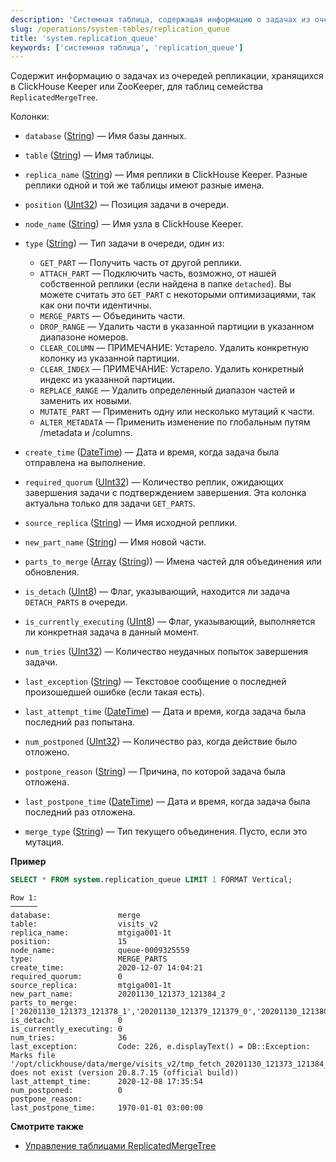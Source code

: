 ```yaml
---
description: 'Системная таблица, содержащая информацию о задачах из очередей репликации, хранящихся в ClickHouse Keeper или ZooKeeper, для таблиц семейства `ReplicatedMergeTree`.'
slug: /operations/system-tables/replication_queue
title: 'system.replication_queue'
keywords: ['системная таблица', 'replication_queue']
---
```


Содержит информацию о задачах из очередей репликации, хранящихся в ClickHouse Keeper или ZooKeeper, для таблиц семейства `ReplicatedMergeTree`.

Колонки:

- `database` ([String](../../sql-reference/data-types/string.md)) — Имя базы данных.

- `table` ([String](../../sql-reference/data-types/string.md)) — Имя таблицы.

- `replica_name` ([String](../../sql-reference/data-types/string.md)) — Имя реплики в ClickHouse Keeper. Разные реплики одной и той же таблицы имеют разные имена.

- `position` ([UInt32](../../sql-reference/data-types/int-uint.md)) — Позиция задачи в очереди.

- `node_name` ([String](../../sql-reference/data-types/string.md)) — Имя узла в ClickHouse Keeper.

- `type` ([String](../../sql-reference/data-types/string.md)) — Тип задачи в очереди, один из:

    - `GET_PART` — Получить часть от другой реплики.
    - `ATTACH_PART` — Подключить часть, возможно, от нашей собственной реплики (если найдена в папке `detached`). Вы можете считать это `GET_PART` с некоторыми оптимизациями, так как они почти идентичны.
    - `MERGE_PARTS` — Объединить части.
    - `DROP_RANGE` — Удалить части в указанной партиции в указанном диапазоне номеров.
    - `CLEAR_COLUMN` — ПРИМЕЧАНИЕ: Устарело. Удалить конкретную колонку из указанной партиции.
    - `CLEAR_INDEX` — ПРИМЕЧАНИЕ: Устарело. Удалить конкретный индекс из указанной партиции.
    - `REPLACE_RANGE` — Удалить определенный диапазон частей и заменить их новыми.
    - `MUTATE_PART` — Применить одну или несколько мутаций к части.
    - `ALTER_METADATA` — Применить изменение по глобальным путям /metadata и /columns.

- `create_time` ([DateTime](../../sql-reference/data-types/datetime.md)) — Дата и время, когда задача была отправлена на выполнение.

- `required_quorum` ([UInt32](../../sql-reference/data-types/int-uint.md)) — Количество реплик, ожидающих завершения задачи с подтверждением завершения. Эта колонка актуальна только для задачи `GET_PARTS`.

- `source_replica` ([String](../../sql-reference/data-types/string.md)) — Имя исходной реплики.

- `new_part_name` ([String](../../sql-reference/data-types/string.md)) — Имя новой части.

- `parts_to_merge` ([Array](../../sql-reference/data-types/array.md) ([String](../../sql-reference/data-types/string.md))) — Имена частей для объединения или обновления.

- `is_detach` ([UInt8](../../sql-reference/data-types/int-uint.md)) — Флаг, указывающий, находится ли задача `DETACH_PARTS` в очереди.

- `is_currently_executing` ([UInt8](../../sql-reference/data-types/int-uint.md)) — Флаг, указывающий, выполняется ли конкретная задача в данный момент.

- `num_tries` ([UInt32](../../sql-reference/data-types/int-uint.md)) — Количество неудачных попыток завершения задачи.

- `last_exception` ([String](../../sql-reference/data-types/string.md)) — Текстовое сообщение о последней произошедшей ошибке (если такая есть).

- `last_attempt_time` ([DateTime](../../sql-reference/data-types/datetime.md)) — Дата и время, когда задача была последний раз попытана.

- `num_postponed` ([UInt32](../../sql-reference/data-types/int-uint.md)) — Количество раз, когда действие было отложено.

- `postpone_reason` ([String](../../sql-reference/data-types/string.md)) — Причина, по которой задача была отложена.

- `last_postpone_time` ([DateTime](../../sql-reference/data-types/datetime.md)) — Дата и время, когда задача была последний раз отложена.

- `merge_type` ([String](../../sql-reference/data-types/string.md)) — Тип текущего объединения. Пусто, если это мутация.

**Пример**

``` sql
SELECT * FROM system.replication_queue LIMIT 1 FORMAT Vertical;
```

``` text
Row 1:
──────
database:               merge
table:                  visits_v2
replica_name:           mtgiga001-1t
position:               15
node_name:              queue-0009325559
type:                   MERGE_PARTS
create_time:            2020-12-07 14:04:21
required_quorum:        0
source_replica:         mtgiga001-1t
new_part_name:          20201130_121373_121384_2
parts_to_merge:         ['20201130_121373_121378_1','20201130_121379_121379_0','20201130_121380_121380_0','20201130_121381_121381_0','20201130_121382_121382_0','20201130_121383_121383_0','20201130_121384_121384_0']
is_detach:              0
is_currently_executing: 0
num_tries:              36
last_exception:         Code: 226, e.displayText() = DB::Exception: Marks file '/opt/clickhouse/data/merge/visits_v2/tmp_fetch_20201130_121373_121384_2/CounterID.mrk' does not exist (version 20.8.7.15 (official build))
last_attempt_time:      2020-12-08 17:35:54
num_postponed:          0
postpone_reason:
last_postpone_time:     1970-01-01 03:00:00
```

**Смотрите также**

- [Управление таблицами ReplicatedMergeTree](/sql-reference/statements/system#managing-replicatedmergetree-tables)
